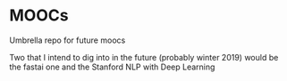 # MOOCs
Umbrella repo for future moocs

Two that I intend to dig into in the future (probably winter 2019) would be the fastai one and the Stanford NLP with Deep Learning
